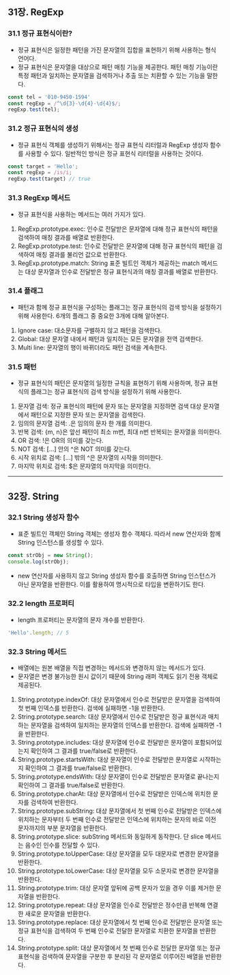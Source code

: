 ## 31장. RegExp

### 31.1 정규 표현식이란?

- 정규 표현식은 일정한 패턴을 가진 문자열의 집합을 표현하기 위해 사용하는 형식 언어다.
- 정규 표현식은 문자열을 대상으로 패턴 매칭 기능을 제공한다. 패턴 매칭 기능이란 특정 패턴과 일치하는 문자열을 검색하거나 추출 또는 치환할 수 있는 기능을 말한다.
```js
const tel = '010-9450-1594'
const regExp = /^\d{3}-\d{4}-\d{4}$/;
regExp.test(tel);
```

### 31.2 정규 표현식의 생성

- 정규 표현식 객체를 생성하기 위해서는 정규 표현식 리터럴과 RegExp 생성자 함수를 사용할 수 있다. 일반적인 방식은 정규 표현식 리터럴을 사용하는 것이다.
```js
const target = 'Hello';
const regExp = /is/i;
regExp.test(target) // true
```

### 31.3 RegExp 메서드

- 정규 표현식을 사용하는 메서드는 여러 가지가 있다.
1. RegExp.prototype.exec: 인수로 전달받은 문자열에 대해 정규 표현식의 패턴을 검색하여 매칭 결과를 배열로 반환한다.
2. RegExp.prototype.test: 인수로 전달받은 문자열에 대해 정규 표현식의 패턴을 검색하여 매칭 결과를 불리언 값으로 반환한다.
3. RegExp.prototype.match: String 표준 빌트인 객체가 제공하는 match 메서드는 대상 문자열과 인수로 전달받은 정규 표현식과의 매칭 결과를 배열로 반환한다.

### 31.4 플래그

- 패턴과 함께 정규 표현식을 구성하는 플래그는 정규 표현식의 검색 방식을 설정하기 위해 사용한다. 6개의 플래그 중 중요한 3개에 대해 알아본다.
1. Ignore case: 대소문자를 구별하지 않고 패턴을 검색한다.
2. Global: 대상 문자열 내에서 패턴과 일치하는 모든 문자열을 전역 검색한다.
3. Multi line: 문자열의 행이 바뀌더라도 패턴 검색을 계속한다.

### 31.5 패턴

- 정규 표현식의 패턴은 문자열의 일정한 규칙을 표현하기 위해 사용하며, 정규 표현식의 플래그는 정규 표현식의 검색 방식을 설정하기 위해 사용한다.
1. 문자열 검색: 정규 표현식의 패턴에 문자 또는 문자열을 지정하면 검색 대상 문자열에서 패턴으로 지정한 문자 또는 문자열을 검색한다.
2. 임의의 문자열 검색: .은 임의의 문자 한 개를 의미한다. 
3. 반복 검색: {m, n}은 앞선 패턴이 최소 m번, 최대 n번 반복되는 문자열을 의미한다.
4. OR 검색: !은 OR의 의미를 갖는다.
5. NOT 검색: [...] 안의 ^은 NOT 의미를 갖는다.
6. 시작 위치로 검색: [...] 밖의 ^은 문자열의 시작을 의미한다.
7. 마지막 위치로 검색: $은 문자열의 마지막을 의미한다.

---

## 32장. String

### 32.1 String 생성자 함수

- 표준 빌트인 객체인 String 객체는 생성자 함수 객체다. 따라서 new 연산자와 함께 String 인스턴스를 생성할 수 있다.
```js
const strObj = new String();
console.log(strObj);
```
- new 연산자를 사용하지 않고 String 생성자 함수를 호출하면 String 인스턴스가 아닌 문자열을 반환한다. 이를 활용하여 명시적으로 타입을 변환하기도 한다.

### 32.2 length 프로퍼티

- length 프로퍼티는 문자열의 문자 개수를 반환한다.
```js
'Hello'.length; // 5
```

### 32.3 String 메서드

- 배열에는 원본 배열을 직접 변경하는 메서드와 변경하지 않는 메서드가 있다.
- 문자열은 변경 불가능한 원시 값이기 때문에 String 래퍼 객체도 읽기 전용 객체로 제공된다.
1. String.prototype.indexOf: 대상 문자열에서 인수로 전달받은 문자열을 검색하여 첫 번째 인덱스를 반환한다. 검색에 실패하면 -1을 반환한다.
2. String.prototype.search: 대상 문자열에서 인수로 전달받은 정규 표현식과 매치하는 문자열을 검색하여 일치하는 문자열의 인덱스를 반환한다. 검색에 실패하면 -1을 반환한다.
3. String.prototype.includes: 대상 문자열에 인수로 전달받은 문자열이 포함되어있는지 확인하여 그 결과를 true/false로 반환한다.
4. String.prototype.startsWith: 대상 문자열이 인수로 전달받은 문자열로 시작하는지 확인하여 그 결과를 true/false로 반환한다.
5. String.prototype.endsWith: 대상 문자열이 인수로 전달받은 문자열로 끝나는지 확인하여 그 결과를 true/false로 반환한다.
6. String.prototype.charAt: 대상 문자열에서 인수로 전달받은 인덱스에 위치한 문자를 검색하여 반환한다.
7. String.prototype.subString: 대상 문자열에서 첫 번째 인수로 전달받은 인덱스에 위치하는 문자부터 두 번째 인수로 전달받은 인덱스에 위치하는 문자의 바로 이전 문자까지의 부분 문자열을 반환한다.
8. String.prototype.slice: subString 메서드와 동일하게 동작한다. 단 slice 메서드는 음수인 인수를 전달할 수 있다.
9. String.prototype.toUpperCase: 대상 문자열을 모두 대문자로 변경한 문자열을 반환한다.
10. String.prototype.toLowerCase: 대상 문자열을 모두 소문자로 변경한 문자열을 반환한다.
11. String.prototype.trim: 대상 문자열 앞뒤에 공백 문자가 있을 경우 이를 제거한 문자열을 반환한다.
12. String.prototype.repeat: 대상 문자열을 인수로 전달받은 정수만큼 반복해 연결한 새로운 문자열을 반환한다.
13. String.prototype.replace: 대상 문자열에서 첫 번째 인수로 전달받은 문자열 또는 정규 표현식을 검색하여 두 번째 인수로 전달한 문자열로 치환한 문자열을 반환한다.
14. String.prototype.split: 대상 문자열에서 첫 번째 인수로 전달한 문자열 또는 정규 표현식을 검색하여 문자열을 구분한 후 분리된 각 문자열로 이루어진 배열을 반환한다.